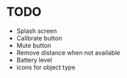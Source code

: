 # TODO

 - Splash screen
 - Calibrate button
 - Mute button
 - Remove distance when not available
 - Battery level
 - icons for object type